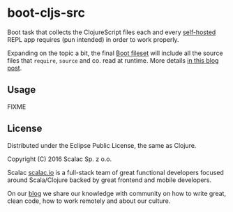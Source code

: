 # boot-cljs-src

Boot task that collects the ClojureScript files each and every [self-hosted](https://en.m.wikipedia.org/wiki/Self-hosting_compiler) REPL app requires (pun intended) in order to work properly.

Expanding on the topic a bit, the final [Boot fileset](https://github.com/boot-clj/boot/wiki/Filesets) will include all the source files that `require`, `source` and co. read at runtime. More details [in this blog post](http://blog.scalac.io/2015/12/21/cljs-replumb-require.html).

## Usage

FIXME

## License

Distributed under the Eclipse Public License, the same as Clojure.

Copyright (C) 2016 Scalac Sp. z o.o.

Scalac [scalac.io](http://scalac.io/?utm_source=scalac_github&utm_campaign=scalac1&utm_medium=web) is a full-stack team of great functional developers focused around Scala/Clojure backed by great frontend and mobile developers.

On our [blog](http://blog.scalac.io/?utm_source=scalac_github&utm_campaign=scalac1&utm_medium=web) we share our knowledge with community on how to write great, clean code, how to work remotely and about our culture.
